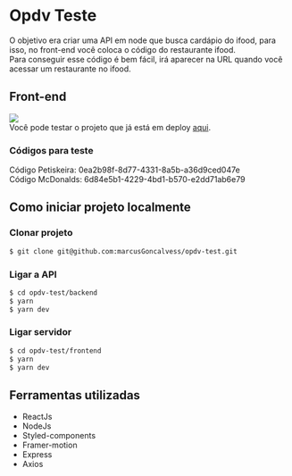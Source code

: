 # Opdv Teste
O objetivo era criar uma API em node que busca cardápio do ifood, para isso, no front-end você coloca o código do restaurante ifood. <br>
Para conseguir esse código é bem fácil, irá aparecer na URL quando você acessar um restaurante no ifood.
## Front-end

<img src="./github_assets/frontend.png"><br>
Você pode testar o projeto que já está em deploy <a href="https://opdv-test.vercel.app/">aqui</a>.<br>
### Códigos para teste<br>
Código Petiskeira: 0ea2b98f-8d77-4331-8a5b-a36d9ced047e <br>
Código McDonalds: 6d84e5b1-4229-4bd1-b570-e2dd71ab6e79

## Como iniciar projeto localmente
### Clonar projeto
```bash
$ git clone git@github.com:marcusGoncalvess/opdv-test.git
```
### Ligar a API
```bash
$ cd opdv-test/backend
$ yarn
$ yarn dev
```
### Ligar servidor
```bash
$ cd opdv-test/frontend
$ yarn
$ yarn dev
```

## Ferramentas utilizadas
- ReactJs
- NodeJs
- Styled-components
- Framer-motion
- Express
- Axios
